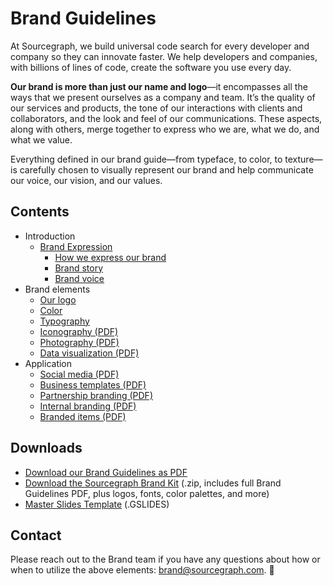 # Brand Guidelines

At Sourcegraph, we build universal code search for every developer and company so they can innovate faster.
We help developers and companies, with billions of lines of code, create the software you use every day.

<strong class="text-vivid-violet">Our brand is more than just our name and logo</strong>—it encompasses all the ways that we present ourselves
as a company and team. It’s the quality of our services and products, the tone of our interactions with
clients and collaborators, and the look and feel of our communications. These aspects, along with others,
merge together to express who we are, what we do,
and what we value.

Everything defined in our brand guide—from typeface, to color, to texture—is carefully chosen to visually represent our brand and help communicate our voice, our vision, and our values.

## Contents

<object role="img" data="how_we_express_our_brand.svg" style="float: right; margin-left: 2rem; max-width: 30rem"></object>

- Introduction
  - [Brand Expression](brand-expression.md)
    - [How we express our brand](brand-expression.md#how-we-express-our-brand)
    - [Brand story](brand-expression.md#brand-story)
    - [Brand voice](brand-expression.md#brand-voice)
- Brand elements
  - [Our logo](logo.md)
  - [Color](color.md)
  - [Typography](typography.md)
  - [Iconography (PDF)](https://sourcegraphstatic.com/Sourcegraph_Brand_Guidelines.pdf#page=46)
  - [Photography (PDF)](https://sourcegraphstatic.com/Sourcegraph_Brand_Guidelines.pdf#page=54)
  - [Data visualization (PDF)](https://sourcegraphstatic.com/Sourcegraph_Brand_Guidelines.pdf#page=57)
- Application
  - [Social media (PDF)](https://sourcegraphstatic.com/Sourcegraph_Brand_Guidelines.pdf#page=66)
  - [Business templates (PDF)](https://sourcegraphstatic.com/Sourcegraph_Brand_Guidelines.pdf#page=69)
  - [Partnership branding (PDF)](https://sourcegraphstatic.com/Sourcegraph_Brand_Guidelines.pdf#page=73)
  - [Internal branding (PDF)](https://sourcegraphstatic.com/Sourcegraph_Brand_Guidelines.pdf#page=77)
  - [Branded items (PDF)](https://sourcegraphstatic.com/Sourcegraph_Brand_Guidelines.pdf#page=79)

## Downloads

- [Download our Brand Guidelines as PDF](https://sourcegraphstatic.com/Sourcegraph_Brand_Guidelines.pdf)
- [Download the Sourcegraph Brand Kit](https://f.hubspotusercontent20.net/hubfs/2762526/Brand%20assets/Sourcegraph%20Brand%20Kit%202.2%20-%20May%202021.zip) (.zip, includes full Brand Guidelines PDF, plus logos, fonts, color palettes, and more)
- [Master Slides Template](https://docs.google.com/presentation/d/18ovKYtoPhYV93rITNXEKZ2z5jlT9PSuXeJV3a8XlWuc/edit#slide=id.gd3ef0c1bfc_0_105) (.GSLIDES)


## Contact

Please reach out to the Brand team if you have any questions about how or when to utilize the above elements: [brand@sourcegraph.com](mailto:brand@sourcegraph.com). 🤙
